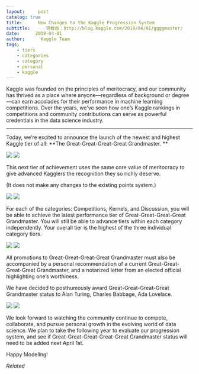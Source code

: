 ```yaml
---
layout:     post
catalog: true
title:      New Changes to the Kaggle Progression System
subtitle:      转载自：http://blog.kaggle.com/2019/04/01/ggggmaster/
date:      2019-04-01
author:      Kaggle Team
tags:
    - tiers
    - categories
    - category
    - personal
    - kaggle
---
```


Kaggle was founded on the principles of meritocracy, and our community has thrived as a place where anyone—regardless of background or degree—can earn accolades for their performance in machine learning competitions. Over the years, we’ve seen how one’s Kaggle rankings in competitions and community contributions can serve as powerful credentials in the data science industry.

---

Today, we’re excited to announce the launch of the newest and highest Kaggle tier of all: **The Great-Great-Great-Great Grandmaster. **

![](https://i2.wp.com/blog.kaggle.com/wp-content/uploads/2019/03/Screen-Shot-2019-03-12-at-4.21.18-PM.png?resize=300%2C281&is-pending-load=1)
![](https://i2.wp.com/blog.kaggle.com/wp-content/uploads/2019/03/Screen-Shot-2019-03-12-at-4.21.18-PM.png?resize=300%2C281)


This next tier of achievement uses the same core value of meritocracy to give advanced Kagglers the recognition they so richly deserve. 

(It does not make any changes to the existing points system.) 

![](https://i0.wp.com/blog.kaggle.com/wp-content/uploads/2019/03/Screen-Shot-2019-03-12-at-4.27.28-PM.png?resize=298%2C425&is-pending-load=1)
![](https://i0.wp.com/blog.kaggle.com/wp-content/uploads/2019/03/Screen-Shot-2019-03-12-at-4.27.28-PM.png?resize=298%2C425)


For each of the categories: Competitions, Kernels, and Discussion, you will be able to achieve the latest performance tier of Great-Great-Great-Great Grandmaster. You will still be able to advance tiers within each category independently. Your overall tier is the highest of the three individual category tiers.

![](https://i0.wp.com/blog.kaggle.com/wp-content/uploads/2019/03/Screen-Shot-2019-03-27-at-8.00.14-AM.png?resize=1024%2C278&is-pending-load=1)
![](https://i0.wp.com/blog.kaggle.com/wp-content/uploads/2019/03/Screen-Shot-2019-03-27-at-8.00.14-AM.png?resize=1024%2C278)


All promotions to Great-Great-Great-Great Grandmaster must also be accompanied by a personal recommendation of a current Great-Great-Great-Great Grandmaster, and a notarized letter from an elected official highlighting one’s worthiness. 

We have decided to posthumously award Great-Great-Great-Great Grandmaster status to Alan Turing, Charles Babbage, Ada Lovelace.

![](https://i2.wp.com/blog.kaggle.com/wp-content/uploads/2019/03/Screen-Shot-2019-03-27-at-7.49.13-AM.png?resize=1024%2C480&is-pending-load=1)
![](https://i2.wp.com/blog.kaggle.com/wp-content/uploads/2019/03/Screen-Shot-2019-03-27-at-7.49.13-AM.png?resize=1024%2C480)


We look forward to watching the community continue to compete, collaborate, and pursue personal growth in the evolving world of data science. We plan to take the following year to evaluate our progression system, and see if Great-Great-Great-Great-Great Grandmaster status will need to be added next April 1st.

Happy Modeling!


*Related*

